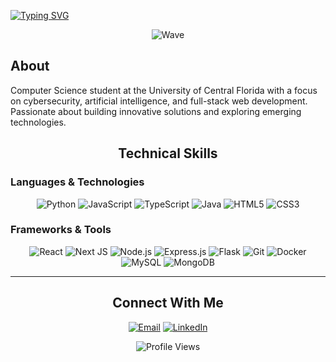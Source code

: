 [![Typing SVG](https://readme-typing-svg.demolab.com?font=Roboto&weight=500&size=24&pause=1000&color=2F81F7&center=true&vCenter=true&width=600&lines=Thomas+Kantecki;Computer+Science+Student;Full-Stack+Developer;AI+%26+Cybersecurity+Enthusiast)](https://git.io/typing-svg)

<div align="center">
  
![Wave](https://raw.githubusercontent.com/mayhemantt/mayhemantt/Update/svg/Bottom.svg)

</div>

## About

Computer Science student at the University of Central Florida with a focus on cybersecurity, artificial intelligence, and full-stack web development. Passionate about building innovative solutions and exploring emerging technologies.

<div align="center">
  
## Technical Skills

</div>

### Languages & Technologies
<div align="center">

![Python](https://img.shields.io/badge/python-3670A8?style=for-the-badge&logo=python&logoColor=ffdd54)
![JavaScript](https://img.shields.io/badge/javascript-%23323330.svg?style=for-the-badge&logo=javascript&logoColor=%23F7DF1E)
![TypeScript](https://img.shields.io/badge/typescript-%23007ACC.svg?style=for-the-badge&logo=typescript&logoColor=white)
![Java](https://img.shields.io/badge/java-%23ED8B00.svg?style=for-the-badge&logo=openjdk&logoColor=white)
![HTML5](https://img.shields.io/badge/html5-%23E34F26.svg?style=for-the-badge&logo=html5&logoColor=white)
![CSS3](https://img.shields.io/badge/css3-%231572B6.svg?style=for-the-badge&logo=css3&logoColor=white)

</div>

### Frameworks & Tools
<div align="center">

![React](https://img.shields.io/badge/react-%2320232a.svg?style=for-the-badge&logo=react&logoColor=%2361DAFB)
![Next JS](https://img.shields.io/badge/Next-black?style=for-the-badge&logo=next.js&logoColor=white)
![Node.js](https://img.shields.io/badge/node.js-6DA55F?style=for-the-badge&logo=node.js&logoColor=white)
![Express.js](https://img.shields.io/badge/express.js-%23404d59.svg?style=for-the-badge&logo=express&logoColor=%2361DAFB)
![Flask](https://img.shields.io/badge/flask-%23000.svg?style=for-the-badge&logo=flask&logoColor=white)
![Git](https://img.shields.io/badge/git-%23F05033.svg?style=for-the-badge&logo=git&logoColor=white)
![Docker](https://img.shields.io/badge/docker-%230db7ed.svg?style=for-the-badge&logo=docker&logoColor=white)
![MySQL](https://img.shields.io/badge/mysql-4479A1.svg?style=for-the-badge&logo=mysql&logoColor=white)
![MongoDB](https://img.shields.io/badge/MongoDB-%234ea94b.svg?style=for-the-badge&logo=mongodb&logoColor=white)

</div>

---

<div align="center">
  
## Connect With Me

[![Email](https://img.shields.io/badge/Gmail-D14836?style=for-the-badge&logo=gmail&logoColor=white)](mailto:thomaskantecki2003@gmail.com)
[![LinkedIn](https://img.shields.io/badge/LinkedIn-0077B5?style=for-the-badge&logo=linkedin&logoColor=white)](https://www.linkedin.com/in/thomas-kantecki-836b39271)

<img src="https://komarev.com/ghpvc/?username=CodingWithKantecki&label=Profile%20views&color=0e75b6&style=flat" alt="Profile Views" />

</div>
